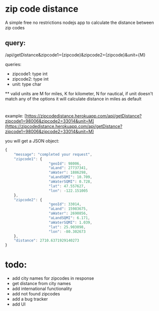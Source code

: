 # zip code distance
A simple free no restrictions nodejs app to calculate the distance between zip codes

## query: 
/api/getDistance&zipcode1={zipcode}&zipcode2={zipcode}&unit={M}

queries:
* zipcode1: type int 
* zipcode2: type int
* unit: type char

** valid units are M for miles, K for kilometer, N for nautical, if unit doesn't match any of the options it will calculate distance in miles as default

# 

example:
[https://zipcodedistance.herokuapp.com/api/getDistance?zipcode1=98006&zipcode2=33014&unit=M](https://zipcodedistance.herokuapp.com/api/getDistance?zipcode1=98006&zipcode2=33014&unit=M)


you will get a JSON object:
```javascript
{
    "message": "completed your request",
    "zipcode1": {
                    "geoId": 98006,
                    "aLand": 27737341,
                    "aWater": 1886298,
                    "aLandSQMI": 10.709,
                    "aWaterSQMI": 0.728,
                    "lat": 47.557627,
                    "lon": -122.151005
    },
    "zipcode2": {
                    "geoId": 33014,
                    "aLand": 15983675,
                    "aWater": 2690856,
                    "aLandSQMI": 6.171,
                    "aWaterSQMI": 1.039,
                    "lat": 25.903098,
                    "lon": -80.302673
    },
    "distance": 2710.6371929140273
}
```
# 

# todo:
* add city names for zipcodes in response
* get distance from city names
* add international functionality
* add not found zipcodes
* add a bug tracker
* add UI

